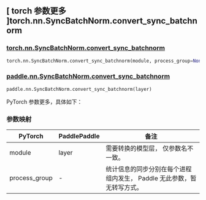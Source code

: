 ## [ torch 参数更多 ]torch.nn.SyncBatchNorm.convert_sync_batchnorm
### [torch.nn.SyncBatchNorm.convert_sync_batchnorm](https://pytorch.org/docs/stable/generated/torch.nn.SyncBatchNorm.html?highlight=convert_sync_batchnorm#torch.nn.SyncBatchNorm.convert_sync_batchnorm)

```python
torch.nn.SyncBatchNorm.convert_sync_batchnorm(module, process_group=None)
```

### [paddle.nn.SyncBatchNorm.convert_sync_batchnorm](https://www.paddlepaddle.org.cn/documentation/docs/zh/develop/api/paddle/nn/SyncBatchNorm_cn.html#convert-sync-batchnorm-layer)

```python
paddle.nn.SyncBatchNorm.convert_sync_batchnorm(layer)
```

PyTorch 参数更多，具体如下：
### 参数映射
| PyTorch       | PaddlePaddle | 备注                                                   |
| ------------- | ------------ | ------------------------------------------------------ |
| module           | layer      | 需要转换的模型层， 仅参数名不一致。                                    |
| process_group | -            | 统计信息的同步分别在每个进程组内发生， Paddle 无此参数，暂无转写方式。         |
